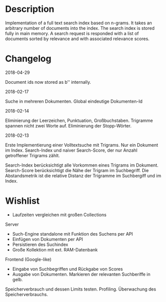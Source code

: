 Description
===========

Implementation of a full text search index based on n-grams.
It takes an arbitrary number of documents into the index. The
search index is stored fully in main memory. A search request
is responded with a list of documents sorted by relevance and
with associated relevance scores.


Changelog
=========

2018-04-29

Document ids now stored as b'' internally.

2018-02-17

Suche in mehreren Dokumenten.
Global eindeutige Dokumenten-Id

2018-02-14

Eliminierung der Leerzeichen, Punktuation, Großbuchstaben.
Trigramme spannen nicht zwei Worte auf.
Eliminierung der Stopp-Wörter.

2018-02-13

Erste Implementierung einer Volltextsuche mit Trigrams.
Nur ein Dokument im Index. Search-Index und naiver Search-Score, der nur Anzahl getroffener
Trigrams zählt.

Search-Index berücksichtigt alle Vorkommen eines Trigrams im Dokument.
Search-Score berücksichtigt die Nähe der Trigram im Suchbegriff.
Die Abstandsmetrik ist die relative Distanz der Trigramme im Suchbergiff und im Index.

Wishlist
========
* Laufzeiten vergleichen mit großen Collections

Server
* Such-Engine standalone mit Funktion des Suchens per API
* Einfügen von Dokumenten per API
* Persistieren des Suchindex
* Große Kollektion mit ext. RAM-Datenbank

Frontend (Google-like)
* Eingabe von Suchbegriffen und Rückgabe von Scores
* Ausgabe von Dokumenten. Markieren der relevanten Suchberiffe in gelb.

Speicherverbrauch und dessen Limits testen.
Profiling. Überwachung des Speicherverbrauchs.

